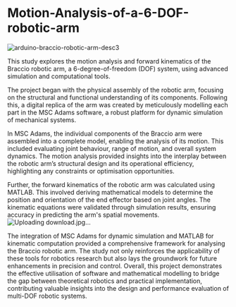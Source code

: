 # Motion-Analysis-of-a-6-DOF-robotic-arm

![arduino-braccio-robotic-arm-desc3](https://github.com/user-attachments/assets/44d21fcd-ee06-4c96-88ba-7a19f9c3410a)

This study explores the motion analysis and forward kinematics of the Braccio robotic arm, a
 6-degree-of-freedom (DOF) system, using advanced simulation and computational tools.
 
 The project began with the physical assembly of the robotic arm, focusing on the structural and
 functional understanding of its components. Following this, a digital replica of the arm was
 created by meticulously modelling each part in the MSC Adams software, a robust platform for
 dynamic simulation of mechanical systems.
 
 In MSC Adams, the individual components of the Braccio arm were assembled into a complete
 model, enabling the analysis of its motion. This included evaluating joint behaviour, range of
 motion, and overall system dynamics. The motion analysis provided insights into the interplay
 between the robotic arm’s structural design and its operational efficiency, highlighting any
 constraints or optimisation opportunities.
 
 Further, the forward kinematics of the robotic arm was calculated using MATLAB. This involved
 deriving mathematical models to determine the position and orientation of the end effector based
 on joint angles. The kinematic equations were validated through simulation results, ensuring
 accuracy in predicting the arm's spatial movements.
 ![Uploading download.jpg…]()

 The integration of MSC Adams for dynamic simulation and MATLAB for kinematic
 computation provided a comprehensive framework for analysing the Braccio robotic arm. The
 study not only reinforces the applicability of these tools for robotics research but also lays the
 groundwork for future enhancements in precision and control.
 Overall, this project demonstrates the effective utilisation of software and mathematical
 modelling to bridge the gap between theoretical robotics and practical implementation,
 contributing valuable insights into the design and performance evaluation of multi-DOF robotic
 systems.
